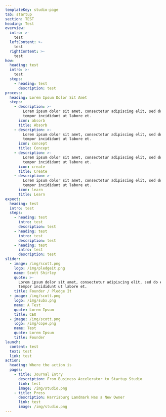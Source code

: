 ```yaml
---
templateKey: studio-page
tab: startup
section: TEST
heading: Test
overview:
  intro: >-
    test
  leftContent: >-
    test
  rightContent: >-
    test
how:
  heading: test
  intro: >-
    test
  steps:
    - heading: test
      description: test
process:
  heading: Lorem Ipsum Dolor Sit Amet
  steps:
    - description: >-
        Lorem ipsum dolor sit amet, consectetur adipiscing elit, sed do eiusmod
        tempor incididunt ut labore et.
      icon: absorb
      title: Absorb
    - description: >-
        Lorem ipsum dolor sit amet, consectetur adipiscing elit, sed do eiusmod
        tempor incididunt ut labore et.
      icon: concept
      title: Concept
    - description: >-
        Lorem ipsum dolor sit amet, consectetur adipiscing elit, sed do eiusmod
        tempor incididunt ut labore et.
      icon: create
      title: Create
    - description: >-
        Lorem ipsum dolor sit amet, consectetur adipiscing elit, sed do eiusmod
        tempor incididunt ut labore et.
      icon: learn
      title: Learn
expect:
  heading: test
  intro: test
  steps:
    - heading: test
      intro: test
      description: test
    - heading: test
      intro: test
      description: test
    - heading: test
      intro: test
      description: test
slider:
  - image: /img/scott.png
    logo: /img/pledgeit.png
    name: Scott Shirley
    quote: >-
      Lorem ipsum dolor sit amet, consectetur adipiscing elit, sed do eiusmod
      tempor incididunt ut labore et.
    title: Founder / Pledge It
  - image: /img/scott.png
    logo: /img/subx.png
    name: A Test
    quote: Lorem Ipsum
    title: CEO
  - image: /img/scott.png
    logo: /img/cope.png
    name: Test
    quote: Lorem Ipsum
    title: Founder
launch:
  content: test
  text: test
  link: test
action:
  heading: Where the action is
  pages:
    - title: Journal Entry
      description: From Business Accelerator to Startup Studio
      link: test
      image: /img/studio.png
    - title: Press
      description: Harrisburg Landmark Has a New Owner
      link: test
      image: /img/studio.png
---
```


